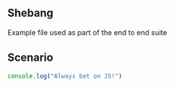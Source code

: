 ## Shebang

Example file used as part of the end to end suite

## Scenario

```js { name=foo }
console.log("Always bet on JS!")

```
